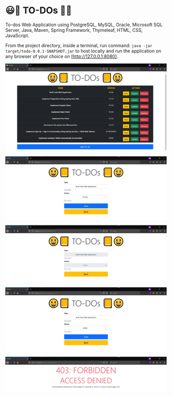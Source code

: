 # 😃📒 TO-DOs 📒😃
To-dos Web Application using PostgreSQL, MySQL, Oracle, Microsoft SQL Server, Java, Maven, Spring Framework, Thymeleaf, HTML, CSS, JavaScript.

From the project directory, inside a terminal, run command: `java -jar target/todo-0.0.1-SNAPSHOT.jar` to host locally and run the application on any browser of your choice on [http://127.0.0.1:8080].

![img.png](img.png)

![img_1.png](img_1.png)

![img_2.png](img_2.png)

![img_3.png](img_3.png)

![img_4.png](img_4.png)